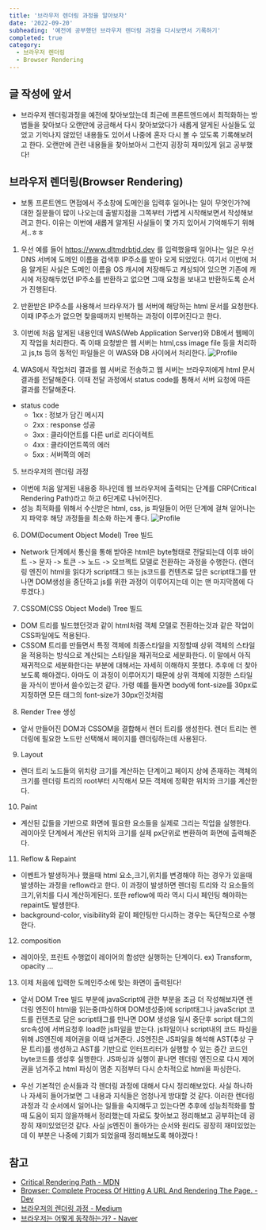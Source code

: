 ```yaml
---
title: '브라우저 렌더링 과정을 알아보자'
date: '2022-09-20'
subheading: '예전에 공부했던 브라우저 렌더링 과정을 다시보면서 기록하기'
completed: true
category:
  - 브라우저 렌더링
  - Browser Rendering
---
```


## 글 작성에 앞서

- 브라우저 렌더링과정을 예전에 찾아보았는데 최근에 프론트엔드에서 최적화하는 방법들을 찾아보다 오랜만에 궁금해서 다시 찾아보았다가 새롭게 알게된 사실들도 있었고 기억나지 않았던 내용들도 있어서 나중에 혼자 다시 볼 수 있도록 기록해보려고 한다. 오랜만에 관련 내용들을 찾아보아서 그런지 굉장히 재미있게 읽고 공부했다!

## 브라우저 렌더링(Browser Rendering)

- 보통 프론트엔드 면접에서 주소창에 도메인을 입력후 일어나는 일이 무엇인가?에 대한 질문들이 많이 나오는데 출발지점을 그쪽부터 가볍게 시작해보면서 작성해보려고 한다. 이유는 이번에 새롭게 알게된 사실들이 몇 가지 있어서 기억해두기 위해서..ㅎㅎ

1. 우선 예를 들어 https://www.dltmdrbtjd.dev 를 입력했을때 일어나는 일은 우선 DNS 서버에 도메인 이름을 검색후 IP주소를 받아 오게 되었있다. 여기서 이번에 처음 알게된 사실은 도메인 이름을 OS 캐시에 저장해두고 캐싱되어 있으면 기존에 캐시에 저장해두었던 IP주소를 반환하고 없으면 그때 요청을 보내고 반환하도록 순서가 진행된다.

2. 반환받은 IP주소를 사용해서 브라우저가 웹 서버에 해당하는 html 문서를 요청한다. 이때 IP주소가 없으면 찾을때까지 반복하는 과정이 이루어진다고 한다.

3. 이번에 처음 알게된 내용인데 WAS(Web Application Server)와 DB에서 웹페이지 작업을 처리한다. 즉 이때 요청받은 웹 서버는 html,css image file 등을 처리하고 js,ts 등의 동적인 파일들은 이 WAS와 DB 사이에서 처리한다.
   ![Profile](/images/browser-rendering-1.jpeg)

4. WAS에서 작업처리 결과를 웹 서버로 전송하고 웹 서버는 브라우저에게 html 문서 결과를 전달해준다. 이때 전달 과정에서 status code를 통해서 서버 요청에 따른 결과를 전달해준다.

- status code
  - 1xx : 정보가 담긴 메시지
  - 2xx : response 성공
  - 3xx : 클라이언트를 다른 url로 리다이렉트
  - 4xx : 클라이언트쪽의 에러
  - 5xx : 서버쪽의 에러

5. 브라우저의 렌더링 과정

- 이번에 처음 알게된 내용중 하나인데 웹 브라우저에 출력되는 단계를 CRP(Critical Rendering Path)라고 하고 6단계로 나뉘어진다.
- 성능 최적화를 위해서 수신받은 html, css, js 파일들이 어떤 단계에 걸쳐 일어나는지 파악후 해당 과정들을 최소화 하는게 좋다.
  ![Profile](/images/browser-rendering-2.jpeg)

6. DOM(Document Object Model) Tree 빌드

- Network 단계에서 통신을 통해 받아온 html은 byte형태로 전달되는데 이후 바이트 -> 문자 -> 토큰 -> 노드 -> 오브젝트 모델로 전환하는 과정을 수행한다. (렌더링 엔진이 html을 읽다가 script태그 또는 js코드를 컨텐츠로 담은 script태그를 만나면 DOM생성을 중단하고 js를 위한 과정이 이루어지는데 이는 맨 마지막쯤에 다루겠다.)

7. CSSOM(CSS Object Model) Tree 빌드

- DOM 트리를 빌드했던것과 같이 html처럼 객체 모델로 전환하는것과 같은 작업이 CSS파일에도 적용된다.
- CSSOM 트리를 만들면서 특정 객체에 최종스타일을 지정할때 상위 객체의 스타일을 적용하는 방식으로 계산되는 스타일을 재귀적으로 세분화한다. 이 말에서 아직 재귀적으로 세분화한다는 부분에 대해서는 자세히 이해하지 못했다. 추후에 더 찾아보도록 해야겠다. 아마도 이 과정이 이루어지기 때문에 상위 객체에 지정한 스타일을 자식이 받아서 쓸수있는것 같다. 가령 예를 들자면 body에 font-size를 30px로 지정하면 모든 태그의 font-size가 30px인것처럼

8. Render Tree 생성

- 앞서 만들어진 DOM과 CSSOM을 결합해서 렌더 트리를 생성한다. 렌더 트리는 렌더링에 필요한 노드만 선택해서 페이지를 렌더링하는데 사용된다.

9. Layout

- 렌더 트리 노드들의 위치랑 크기를 계산하는 단계이고 페이지 상에 존재하는 객체의 크기를 렌더링 트리의 root부터 시작해서 모든 객체에 정확한 위치와 크기를 계산한다.

10. Paint

- 계산된 값들을 기반으로 화면에 필요한 요소들을 실제로 그리는 작업을 실행한다. 레이아웃 단계에서 계산된 위치와 크기를 실제 px단위로 변환하여 화면에 출력해준다.

11. Reflow & Repaint

- 이벤트가 발생하거나 했을때 html 요소,크기,위치를 변경해야 하는 경우가 있을때 발생하는 과정을 reflow라고 한다. 이 과정이 발생하면 렌더링 트리와 각 요소들의 크기,위치를 다시 계산하게된다. 또한 reflow에 따라 역시 다시 페인팅 해야하는 repaint도 발생한다.
- background-color, visibility와 같이 페인팅만 다시하는 경우는 독단적으로 수행한다.

12. composition

- 레이아웃, 프린트 수행없이 레이어의 합성만 실행하는 단계이다. ex) Transform, opacity ...

13. 이제 처음에 입력한 도메인주소에 맞는 화면이 출력된다!

- 앞서 DOM Tree 빌드 부분에 javaScript에 관한 부분을 조금 더 작성해보자면 렌더링 엔진이 html을 읽는중(파싱하며 DOM생성중)에 script태그나 javaScript 코드를 컨텐츠로 담은 script태그를 만나면 DOM 생성을 일시 중단후 script 태그의 src속성에 서버요청후 load한 js파일을 받는다. js파일이나 script내의 코드 파싱을 위해 JS엔진에 제어권을 이때 넘겨준다. JS엔진은 JS파일을 해석해 AST(추상 구문 트리)를 생성하고 AST를 기반으로 인터프리터가 실행할 수 있는 중간 코드인 byte코드를 생성후 실행한다. JS파싱과 실행이 끝나면 렌더링 엔진으로 다시 제어권을 넘겨주고 html 파싱이 멈춘 지점부터 다시 순차적으로 html을 파싱한다.

- 우선 기본적인 순서들과 각 렌더링 과정에 대해서 다시 정리해보았다. 사실 하나하나 자세히 들어가보면 그 내용과 지식들은 엄청나게 방대할 것 같다. 이러한 렌더링 과정과 각 순서에서 일어나는 일들을 숙지해두고 있는다면 추후에 성능최적화를 할때 도움이 되지 않을까해서 정리했는데 자료도 찾아보고 정리해보고 공부하는데 굉장히 재미있었던것 같다. 사실 js엔진이 돌아가는 순서와 원리도 굉장히 재미있었는데 이 부분은 나중에 기회가 되었을때 정리해보도록 해야겠다 !

## 참고

- [Critical Rendering Path - MDN](https://developer.mozilla.org/en-us/docs/web/performance/critical_rendering_path)
- [Browser: Complete Process Of Hitting A URL And Rendering The Page. - Dev](https://dev.to/shwetabh1/browser-complete-process-of-hitting-a-url-and-rendering-the-page-2e4n)
- [브라우저의 렌더링 과정 - Medium](https://medium.com/%ea%b0%9c%eb%b0%9c%ec%9e%90%ec%9d%98%ed%92%88%ea%b2%a9/%eb%b8%8c%eb%9d%bc%ec%9a%b0%ec%a0%80%ec%9d%98-%eb%a0%8c%eb%8d%94%eb%a7%81-%ea%b3%bc%ec%a0%95-5c01c4158ce)
- [브라우저는 어떻게 동작하는가? - Naver](https://d2.naver.com/helloworld/59361)
